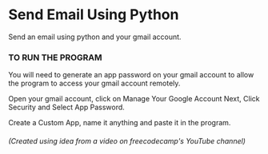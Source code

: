 # Send Email Using Python
Send an email using python and your gmail account.

### TO RUN THE PROGRAM

You will need to generate an app password on your gmail account to allow the program to access your gmail account remotely.

Open your gmail account, click on Manage Your Google Account
Next, Click Security and Select App Password.

Create a Custom App, name it anything and paste it in the program.


###### (*Created using idea from a video on freecodecamp's YouTube channel*)

